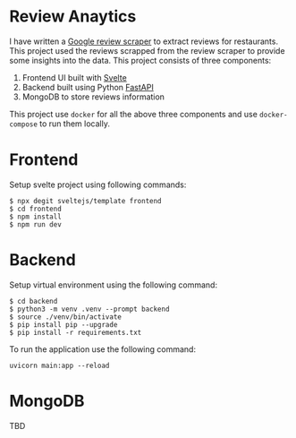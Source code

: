 # Review Anaytics
I have written a [Google review scraper](https://github.com/saisyam/reviews-scraper) to extract reviews for restaurants. This project used the reviews scrapped from the review scraper to provide some insights into the data. This project consists of three components:

1. Frontend UI built with [Svelte](https://svelte.dev/)
2. Backend built using Python [FastAPI](https://fastapi.tiangolo.com/)
3. MongoDB to store reviews information

This project use `docker` for all the above three components and use `docker-compose` to run them locally. 


# Frontend
Setup svelte project using following commands:

```shell
$ npx degit sveltejs/template frontend
$ cd frontend
$ npm install
$ npm run dev
```

# Backend
Setup virtual environment using the following command:

```shell
$ cd backend
$ python3 -m venv .venv --prompt backend
$ source ./venv/bin/activate
$ pip install pip --upgrade
$ pip install -r requirements.txt
```
To run the application use the following command:

```shell
uvicorn main:app --reload
```

# MongoDB
TBD
